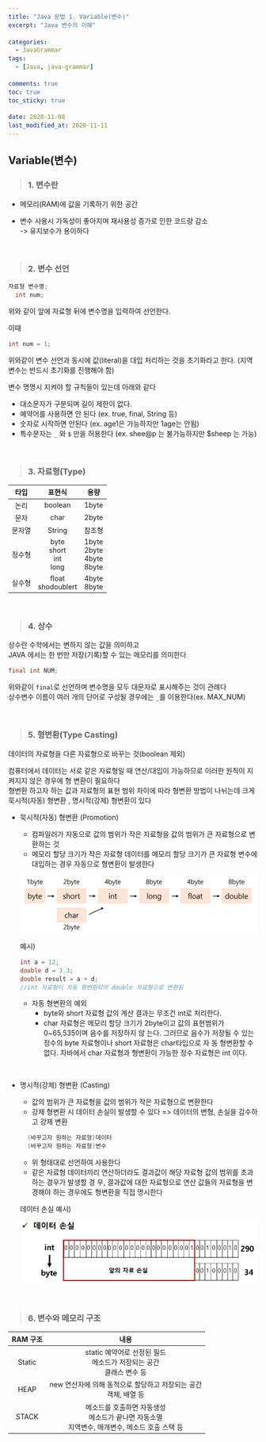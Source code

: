 ```yaml
---
title: "Java 문법 1. Variable(변수)"
excerpt: "Java 변수의 이해"

categories:
  - JavaGrammar
tags:
  - [Java, java-grammar]

comments: true
toc: true
toc_sticky: true

date: 2020-11-08
last_modified_at: 2020-11-11
---
```


## Variable(변수)

> ### 1. 변수란

- 메모리(RAM)에 값을 기록하기 위한 공간
- 변수 사용시 가독성이 좋아지며 재사용성 증가로 인한 코드량 감소  
  -> 유지보수가 용이하다

  <br>

> ### 2. 변수 선언

```java
자료형 변수명;
  int num;
```

위와 같이 앞에 자료형 뒤에 변수명을 입력하여 선언한다.

이때

```java
int num = 1;
```

위와같이 변수 선언과 동시에 값(literal)을 대입 처리하는 것을 초기화라고 한다. (지역변수는 반드시 초기화를 진행해야 함)

변수 명명시 지켜야 할 규칙들이 있는데 아래와 같다

- 대소문자가 구분되며 길이 제한이 없다.
- 예약어를 사용하면 안 된다 (ex. true, final, String 등)
- 숫자로 시작하면 안된다 (ex. age1은 가능하지만 1age는 안됨)
- 특수문자는 `_` 와 `$` 만을 허용한다 (ex. shee@p 는 불가능하지만 $sheep 는 가능)

<br>

> ### 3. 자료형(Type)

|  타입  |            표현식            |               용량                |
| :----: | :--------------------------: | :-------------------------------: |
|  논리  |           boolean            |               1byte               |
|  문자  |             char             |               2byte               |
| 문자열 |            String            |              참조형               |
| 정수형 | byte<br>short<br>int<br>long | 1byte<br>2byte<br>4byte<br> 8byte |
| 실수형 |    float <br> shodoublert    |         4byte <br> 8byte          |

  <br>

> ### 4. 상수

상수란 수학에서는 변하지 않는 값을 의미하고  
JAVA 에서는 한 번만 저장(기록)할 수 있는 메모리를 의미한다

```java
final int NUM;
```

위와같이 `final`로 선언하며 변수명을 모두 대문자로 표시해주는 것이 관례다  
상수변수 이름이 여러 개의 단어로 구성될 경우에는 `_`를 이용한다(ex. MAX_NUM)

<br>

> ### 5. 형변환(Type Casting)

데이터의 자료형을 다른 자료형으로 바꾸는 것(boolean 제외)

컴퓨터에서 데이터는 서로 같은 자료형일 때 연산/대입이 가능하므로 이러한 원칙이 지켜지지 않은 경우에 형 변환이 필요하다  
형변환 하고자 하는 값과 자료형의 표현 범위 차이에 따라 형변환 방법이 나뉘는데 크게 묵시적(자동) 형변환 , 명시적(강제) 형변환이 있다

- 묵시적(자동) 형변환 (Promotion)

  - 컴파일러가 자동으로 값의 범위가 작은 자료형을 값의 범위가 큰 자료형으로 변환하는 것
  - 메모리 할당 크기가 작은 자료형 데이터를 메모리 할당 크기가 큰 자료형 변수에 대입하는 경우 자동으로 형변환이 발생한다

  <p align="center">
    <img width="calc(100% - #{$right-sidebar-width-narrow})" height="auto" src="/assets/images/variable_chart.png">
  </p>

  예시)

  ```java
  int a = 12;
  double d = 3.3;
  double result = a + d;
  //int 자료형이 자동 형변환되어 double 자료형으로 변환됨
  ```

  - 자동 형변환의 예외
    - byte와 short 자료형 값의 계산 결과는 무조건 int로 처리한다.
    - char 자료형은 메모리 할당 크기가 2byte이고 값의 표현범위가 0~65,535이며 음수를 저장하지 않
      는다. 그러므로 음수가 저장될 수 있는 정수의 byte 자료형이나 short 자료형은 char타입으로 자
      동 형변환할 수 없다. 자바에서 char 자료형과 형변환이 가능한 정수 자료형은 int 이다.

<br>

- 명시적(강제) 형변환 (Casting)

  - 값의 범위가 큰 자료형을 값의 범위가 작은 자료형으로 변환한다
  - 강제 형변환 시 데이터 손실이 발생할 수 있다 => 데이터의 변형, 손실을 감수하고 강제 변환

  ```java
    (바꾸고자 원하는 자료형)데이터
    (바꾸고자 원하는 자료형)변수
  ```

  - 위 형태대로 선언하여 사용한다
  - 같은 자료형 데이터끼리 연산하더라도 결과값이 해당 자료형 값의 범위를 초과하는 경우가 발생할 경
    우, 결과값에 대한 자료형으로 연산 값들의 자료형을 변경해야 하는 경우에도 형변환을 직접 명시한다

  데이터 손실 예시)
  <p align="center">
    <img width="calc(100% - #{$right-sidebar-width-narrow})" height="auto" src="/assets/images/lost_data.png">
  </p>

<br>

> ### 6. 변수와 메모리 구조

| RAM 구조 |                                                 내용                                                  |
| :------: | :---------------------------------------------------------------------------------------------------: |
|  Static  |              static 예약어로 선정된 필드 <br> 메소드가 저장되는 공간 <br> 클래스 변수 등              |
|   HEAP   |                 new 연산자에 의해 동적으로 할당하고 저장되는 공간 <br> 객체, 배열 등                  |
|  STACK   | 메소드를 호출하면 자동생성 <br> 메소드가 끝나면 자동소멸 <br> 지역변수, 매개변수, 메소드 호출 스택 등 |
